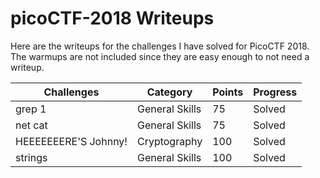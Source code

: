 # picoCTF-2018 Writeups

Here are the writeups for the challenges I have solved for PicoCTF 2018. The warmups are not included since they are easy enough to not need a writeup.

Challenges | Category | Points | Progress
-----------|----------|--------|-----------
grep 1 | General Skills | 75 | Solved
net cat | General Skills | 75 | Solved
HEEEEEEERE'S Johnny\! | Cryptography | 100 | Solved
strings | General Skills | 100 | Solved
